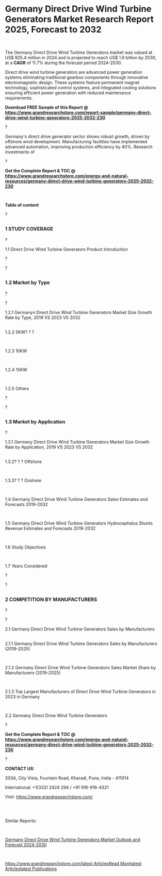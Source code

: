 <h1>Germany Direct Drive Wind Turbine Generators Market Research Report 2025, Forecast to 2032</h1><br/><p>The Germany Direct Drive Wind Turbine Generators market was valued at US$ 925.4 million in 2024 and is projected to reach US$ 1.8 billion by 2030, at a <strong>CAGR</strong> of 11.7% during the forecast period 2024-2030.</p>
 
 
 
 <p>Direct drive wind turbine generators are advanced power generation systems eliminating traditional gearbox components through innovative electromagnetic design. These systems feature permanent magnet technology, sophisticated control systems, and integrated cooling solutions ensuring efficient power generation with reduced maintenance requirements.</p>
 
 
 
 <div><b>Download FREE Sample of this Report @ <a href="https://www.grandresearchstore.com/report-sample/germany-direct-drive-wind-turbine-generators-2025-2032-230">https://www.grandresearchstore.com/report-sample/germany-direct-drive-wind-turbine-generators-2025-2032-230</a></b></div>
 
 
 
 <p>? </p>
 
 
 
 <p>Germany&#39;s direct drive generator sector shows robust growth, driven by offshore wind development. Manufacturing facilities have implemented advanced automation, improving production efficiency by 40%. Research investments of</p>
 
 
 
 <p>? </p>
 
 
 
 <div><b>Get the Complete Report & TOC @ <a href="https://www.grandresearchstore.com/energy-and-natural-resources/germany-direct-drive-wind-turbine-generators-2025-2032-230">https://www.grandresearchstore.com/energy-and-natural-resources/germany-direct-drive-wind-turbine-generators-2025-2032-230</a></b></div>
 
 
 
 <p><br />
 
 <b>Table of content</b></p>
 
 
 
 <p>? </p>
 
 
 
 <h2><span style="font-size:16px"><strong>1 STUDY COVERAGE</strong></span></h2>
 
 
 
 <p>? </p>
 
 
 
 <p>1.1 Direct Drive Wind Turbine Generators Product Introduction</p>
 
 
 
 <p>? </p>
 
 
 
 <p>? </p>
 
 
 
 <h2><span style="font-size:16px"><strong>1.2 Market by Type</strong></span></h2>
 
 
 
 <p>? </p>
 
 
 
 <p>? </p>
 
 
 
 <p>1.2.1 Germanyn Direct Drive Wind Turbine Generators Market Size Growth Rate by Type, 2019 VS 2023 VS 2032<br />
 
 <br />
 
 1.2.2 5KW? ? ? <br />
 
 <br />
 
 1.2.3 10KW<br />
 
 <br />
 
 1.2.4 15KW<br />
 
 <br />
 
 1.2.5 Others<br />
 
 ? </p>
 
 
 
 <p>? </p>
 
 
 
 <h2><span style="font-size:16px"><strong>1.3 Market by Application</strong></span></h2>
 
 
 
 <p>? </p>
 
 
 
 <p>1.3.1 Germany Direct Drive Wind Turbine Generators Market Size Growth Rate by Application, 2019 VS 2023 VS 2032<br />
 
 <br />
 
 1.3.2? ? ? Offshore<br />
 
 <br />
 
 1.3.3? ? ? Onshore<br />
 
 <br />
 
 1.4 Germany Direct Drive Wind Turbine Generators Sales Estimates and Forecasts 2019-2032<br />
 
 <br />
 
 1.5 Germany Direct Drive Wind Turbine Generators Hydrocephalus Shunts Revenue Estimates and Forecasts 2019-2032<br />
 
 <br />
 
 1.6 Study Objectives<br />
 
 <br />
 
 1.7 Years Considered</p>
 
 
 
 <p>? </p>
 
 
 
 <p>? </p>
 
 
 
 <h2><span style="font-size:16px"><strong>2 COMPETITION BY MANUFACTURERS</strong></span></h2>
 
 
 
 <p>? </p>
 
 
 
 <p>? </p>
 
 
 
 <p>2.1 Germany Direct Drive Wind Turbine Generators Sales by Manufacturers<br />
 
 <br />
 
 2.1.1 Germany Direct Drive Wind Turbine Generators Sales by Manufacturers (2019-2025)<br />
 
 <br />
 
 2.1.2 Germany Direct Drive Wind Turbine Generators Sales Market Share by Manufacturers (2019-2025)<br />
 
 <br />
 
 2.1.3 Top Largest Manufacturers of Direct Drive Wind Turbine Generators in 2023 in Germany<br />
 
 <br />
 
 2.2 Germany Direct Drive Wind Turbine Generators</p>
 
 
 
 <p>? </p>
 
 
 
 <div><b>Get the Complete Report & TOC @ <a href="https://www.grandresearchstore.com/energy-and-natural-resources/germany-direct-drive-wind-turbine-generators-2025-2032-230">https://www.grandresearchstore.com/energy-and-natural-resources/germany-direct-drive-wind-turbine-generators-2025-2032-230</a></b></div>
 
 
 
 <p>? </p>
 
 
 
 <p><b>CONTACT US:</b><br />
 
 203A, City Vista, Fountain Road, Kharadi, Pune, India - 411014<br />
 
 International: +1(332) 2424 294 / +91 916-916-4321<br />
 
 Visit: <a href="https://www.grandresearchstore.com/">https://www.grandresearchstore.com/</a><br />
 
 <br />
 
 <br />
 
 Similar Reports:<br />
 
 <br />
 
 <a href="https://www.grandresearchstore.com/energy-and-natural-resources/germany-direct-drive-wind-turbine-generators-2024-2030-310">Germany Direct Drive Wind Turbine Generators Market Outlook and Forecast 2024-2030</a><br />
 
 <br />
 
 <a href="https://gyeongbokgung.com">https://www.grandresearchstore.com/</a><a href="https://hallyeomaritime.com">latest Articles</a><a href="https://jingwansa.com">Read More</a><a href="https://nguoiviet.jp/">latest Articles</a><a href="https://www.intelmarketresearch.com/">latest Publications</a></p>